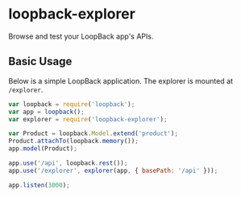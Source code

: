 # loopback-explorer

Browse and test your LoopBack app's APIs.

## Basic Usage

Below is a simple LoopBack application. The explorer is mounted at `/explorer`.

```js
var loopback = require('loopback');
var app = loopback();
var explorer = require('loopback-explorer');

var Product = loopback.Model.extend('product');
Product.attachTo(loopback.memory());
app.model(Product);

app.use('/api', loopback.rest());
app.use('/explorer', explorer(app, { basePath: '/api' }));

app.listen(3000);
```
